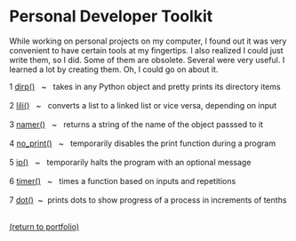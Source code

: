 # Personal Developer Toolkit

While working on personal projects on my computer, I found out it was very convenient to have certain tools at my fingertips. I also realized I could just write them, so I did. Some of them are obsolete. Several were very useful. I learned a lot by creating them. Oh, I could go on about it.

1 [dirp()](/dirp.md)
&nbsp;&nbsp;\~&nbsp;&nbsp;
             takes in any Python object and pretty prints its directory items<br><br>
2 [lili()](/lili.md)
&nbsp;&nbsp;\~&nbsp;&nbsp;
             converts a list to a linked list or vice versa, depending on input<br><br>
3 [namer()](/namer.md)
&nbsp;&nbsp;\~&nbsp;&nbsp;
              returns a string of the name of the object passsed to it<br><br>
4 [no_print()](/no_print.md)
&nbsp;&nbsp;\~&nbsp;&nbsp;
                 temporarily disables the print function during a program<br><br>
5 [ip()](/ip.md)
&nbsp;&nbsp;\~&nbsp;&nbsp;
          temporarily halts the program with an optional message<br><br>
6 [timer()](/timer.md)
&nbsp;&nbsp;\~&nbsp;&nbsp; 
               times a function based on inputs and repetitions<br><br>
7 [dot()](/dot.md)&nbsp;&nbsp;\~&nbsp;&nbsp;prints dots to show progress of a process in increments of tenths<br><br>


<!--
01234567890123456789012345678901234567890123456789012345678901234567890123456  67
7 dot()  ~  prints dots to show progress of a process in increments of tenths
-->
<a href="https://rowcased.github.io/">(return to portfolio)</a>
